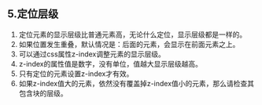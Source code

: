 ## 5.定位层级
1. 定位元素的显示层级比普通元素高，无论什么定位，显示层级都是一样的。
2. 如果位置发生重叠，默认情况是：后面的元素，会显示在前面元素之上。
3. 可以通过css属性z-index调整元素的显示层级。
4. z-index的属性值是数字，没有单位，值越大显示层级越高。
5. 只有定位的元素设置z-index才有效。
6. 如果z-index值大的元素，依然没有覆盖掉z-index值小的元素，那么请检查其包含块的层级。